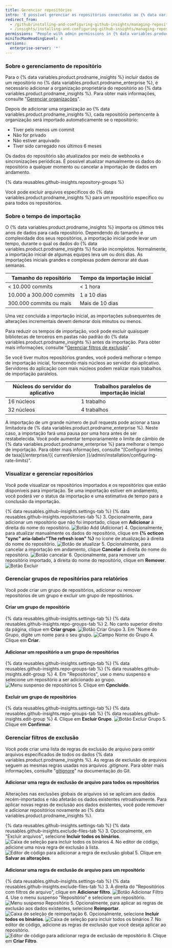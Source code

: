 ```yaml
---
title: Gerenciar repositórios
intro: 'É possível gerenciar os repositórios conectados ao {% data variables.product.prodname_insights %} e os dados incluídos nas métricas de cada repositório.'
redirect_from:
  - /github/installing-and-configuring-github-insights/managing-repositories
  - /insights/installing-and-configuring-github-insights/managing-repositories
permissions: 'People with admin permissions in {% data variables.product.prodname_insights %} can manage repositories. '
miniTocMaxHeadingLevel: 4
versions:
  enterprise-server: '*'
---
```


### Sobre o gerenciamento de repositório

Para o {% data variables.product.prodname_insights %} incluir dados de um repositório no {% data variables.product.prodname_enterprise %}, é necessário adicionar a organização proprietária do repositório ao {% data variables.product.prodname_insights %}. Para obter mais informações, consulte "[Gerenciar organizações](/github/installing-and-configuring-github-insights/managing-organizations)".

Depois de adicionar uma organização ao {% data variables.product.prodname_insights %}, cada repositório pertencente à organização será importado automaticamente se o repositório:
- Tiver pelo menos um commit
- Não for privado
- Não estiver arquivado
- Tiver sido carregado nos últimos 6 meses

Os dados do repositório são atualizados por meio de webhooks e sincronizações periódicas. É possível atualizar manualmente os dados do repositório a qualquer momento ou cancelar a importação de dados em andamento.

{% data reusables.github-insights.repository-groups %}

Você pode excluir arquivos específicos do {% data variables.product.prodname_insights %} para um repositório específico ou para todos os repositórios.

### Sobre o tempo de importação

O {% data variables.product.prodname_insights %} importa os últimos três anos de dados para cada repositório. Dependendo do tamanho e complexidade dos seus repositórios, a importação inicial pode levar um tempo, durante o qual os dados do {% data variables.product.prodname_insights %} ficarão incompletos. Normalmente, a importação inicial de algumas equipes leva um ou dois dias. As importações iniciais grandes e complexas podem demorar até duas semanas.

| Tamanho do repositório   | Tempo da importação inicial |
| ------------------------ | --------------------------- |
| < 10.000 commits         | < 1 hora                    |
| 10.000 a 300.000 commits | 1 a 10 dias                 |
| 300.000 commits ou mais  | Mais de 10 dias             |

Uma vez concluída a importação inicial, as importações subsequentes de alterações incrementais devem demorar dois minutos ou menos.

Para reduzir os tempos de importação, você pode excluir quaisquer bibliotecas de terceiros em pastas não padrão do {% data variables.product.prodname_insights %} antes da importação. Para obter mais informações, consulte "[Gerenciar filtros de exclusão](#managing-exclusion-filters)".

Se você tiver muitos repositórios grandes, você poderá melhorar o tempo de importação inicial, fornecendo mais núcleos ao servidor do aplicativo. Servidores do aplicação com mais núcleos podem realizar mais trabalhos de importação paralelos.

| Núcleos do servidor do aplicativo | Trabalhos paralelos de importação inicial |
| --------------------------------- | ----------------------------------------- |
| 16 núcleos                        | 1 trabalho                                |
| 32 núcleos                        | 4 trabalhos                               |

A importação de um grande número de pull requests pode acionar a taxa limitadora de {% data variables.product.prodname_enterprise %}. Neste caso, a importação fará uma pausa por uma hora antes de ser restabelecida. Você pode aumentar temporariamente o limite de câmbio de {% data variables.product.prodname_enterprise %} para melhorar o tempo de importação. Para obter mais informações, consulte "[Configurar limites de taxa](/enterprise/{{ currentVersion }}/admin/installation/configuring-rate-limits)".

### Visualizar e gerenciar repositórios

Você pode visualizar os repositórios importados e os repositórios que estão disponíveis para importação. Se uma importação estiver em andamento, você poderá ver o status da importação e uma estimativa de tempo para a conclusão da importação.

{% data reusables.github-insights.settings-tab %}
{% data reusables.github-insights.repositories-tab %}
3. Opcionalmente, para adicionar um repositório que não foi importado, clique em **Adicionar** à direita do nome do repositório. ![Botão Add (Adicionar)](/assets/images/help/insights/add-button.png)
4. Opcionalmente, para atualizar manualmente os dados do repositório, clique em **{% octicon "sync" aria-label="The refresh icon" %}** no ícone de atualização à direita do nome do repositório. ![Botão de atualizar](/assets/images/help/insights/refresh-button.png)
5. Opcionalmente, para cancelar a importação em andamento, clique **Cancelar** à direita do nome do repositório. ![Botão cancelar](/assets/images/help/insights/cancel-button.png)
6. Opcionalmente, para remover um repositório importado, à direita do nome do repositório, clique em **Remover**. ![Botão Excluir](/assets/images/help/insights/remove-button.png)

### Gerenciar grupos de repositórios para relatórios

Você pode criar um grupo de repositórios, adicionar ou remover repositórios de um grupo e excluir um grupo de repositórios.

#### Criar um grupo de repositório

{% data reusables.github-insights.settings-tab %}
{% data reusables.github-insights.repo-groups-tab %}
2. No canto superior direito da página, clique em **Criar grupo**. ![Botão Criar Grupo](/assets/images/help/insights/create-group.png)
3. Em "Nome do Grupo, digite um nome para o seu grupo. ![Campo Nome do Grupo](/assets/images/help/insights/group-name.png)
4. Clique em **Criar**.

#### Adicionar um repositório a um grupo de repositórios

{% data reusables.github-insights.settings-tab %}
{% data reusables.github-insights.repo-groups-tab %}
{% data reusables.github-insights.edit-group %}
4. Em "Repositórios", use o menu suspenso e selecione um repositório a ser adicionado ao grupo. ![Menu suspenso de repositórios](/assets/images/help/insights/repositories-drop-down.png)
5. Clique em **Cpncluído**.

#### Excluir um grupo de repositórios

{% data reusables.github-insights.settings-tab %}
{% data reusables.github-insights.repo-groups-tab %}
{% data reusables.github-insights.edit-group %}
4. Clique em **Excluir Grupo**. ![Botão Excluir Grupo](/assets/images/help/insights/delete-group.png)
5. Clique em **Confirmar**.

### Gerenciar filtros de exclusão

Você pode criar uma lista de regras de exclusão de arquivo para omitir arquivos especificados de todos os dados {% data variables.product.prodname_insights %}. As regras de exclusão de arquivos seguem as mesmas regras usadas nos arquivos *.gitignore*. Para obter mais informações, consulte "[gitignore](https://git-scm.com/docs/gitignore)" na documentação do Git.

#### Adicionar uma regra de exclusão de arquivo para todos os repositórios

Alterações nas exclusões globais de arquivos só se aplicam aos dados recém-importados e não afetarão os dados existentes retroativamente. Para aplicar novas regras de exclusão aos dados existentes, você pode remover e adicionar repositórios novamente ao {% data variables.product.prodname_insights %}.

{% data reusables.github-insights.settings-tab %}
{% data reusables.github-insights.exclude-files-tab %}
3. Opcionalmente, em "Excluir arquivos", selecione **Incluir todos os binários**. ![Caixa de seleção para incluir todos os binários](/assets/images/help/insights/include-all-binaries-global.png)
4. No editor de código, adicione uma nova regra de exclusão à lista. ![Editor de código para adicionar a regra de exclusão global](/assets/images/help/insights/global-exclusion-list.png)
5. Clique em **Salvar as alterações**.

#### Adicionar uma regra de exclusão de arquivo para um repositório

{% data reusables.github-insights.settings-tab %}
{% data reusables.github-insights.exclude-files-tab %}
3. À direita do "Repositórios com filtros de arquivo", clique em **Adicionar filtro**. ![Botão Adicionar Filtro](/assets/images/help/insights/add-filter.png)
4. Use o menu suspenso "Repositório" e selecione um repositório. ![Menu suspenso Repositório](/assets/images/help/insights/repository-drop-down-exclude.png)
5. Opcionalmente, para aplicar as regras de exclusão aos dados existentes, selecione **Reimportar**. ![Caixa de seleção de reimportação](/assets/images/help/insights/re-import-checkbox.png)
6. Opcionalmente, selecione **Incluir todos os binários**. ![Caixa de seleção para incluir todos os binários](/assets/images/help/insights/include-all-binaries-repo.png)
7. No editor de código, adicione as regras de exclusão que você deseja aplicar ao repositório. ![Editor de código para adicionar regra de exclusão de repositório](/assets/images/help/insights/repo-exclusion-list.png)
8. Clique em **Criar Filtro**.
